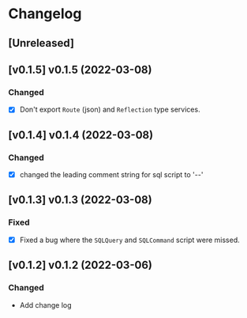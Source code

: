 # Changelog

## [Unreleased]

## [v0.1.5] v0.1.5 (2022-03-08)

### Changed

- [X] Don't export `Route` (json) and `Reflection` type services.

## [v0.1.4] v0.1.4 (2022-03-08)

### Changed
- [X] changed the leading comment string for sql script to '--'

## [v0.1.3] v0.1.3 (2022-03-08)

### Fixed
- [X] Fixed a bug where the `SQLQuery` and `SQLCommand` script were missed.

## [v0.1.2] v0.1.2 (2022-03-06)

### Changed

- Add change log

